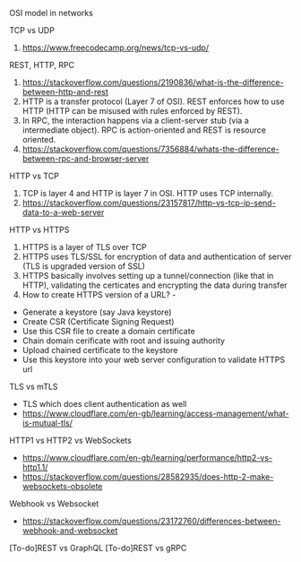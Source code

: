 
OSI model in networks

TCP vs UDP
1. https://www.freecodecamp.org/news/tcp-vs-udp/

REST, HTTP, RPC 
1. https://stackoverflow.com/questions/2190836/what-is-the-difference-between-http-and-rest
2. HTTP is a transfer protocol (Layer 7 of OSI). REST enforces how to use HTTP (HTTP can be misused with rules enforced by REST).
4. In RPC, the interaction happens via a client-server stub (via a intermediate object). RPC is action-oriented and REST is resource oriented.
5. https://stackoverflow.com/questions/7356884/whats-the-difference-between-rpc-and-browser-server

HTTP vs TCP
1. TCP is layer 4 and HTTP is layer 7 in OSI. HTTP uses TCP internally. 
2. https://stackoverflow.com/questions/23157817/http-vs-tcp-ip-send-data-to-a-web-server 

HTTP vs HTTPS
1. HTTPS is a layer of TLS over TCP
2. HTTPS uses TLS/SSL for encryption of data and authentication of server (TLS is upgraded version of SSL)
3. HTTPS basically involves setting up a tunnel/connection (like that in HTTP), validating the certicates and encrypting the data during transfer  
4. How to create HTTPS version of a URL? - 
  - Generate a keystore (say Java keystore)
  - Create CSR (Certificate Signing Request) 
  - Use this CSR file to create a domain certificate 
  - Chain domain cerificate with root and issuing authority 
  - Upload chained certificate to the keystore
  - Use this keystore into your web server configuration to validate HTTPS url

TLS vs mTLS
  - TLS which does client authentication as well
  - https://www.cloudflare.com/en-gb/learning/access-management/what-is-mutual-tls/

HTTP1 vs HTTP2 vs WebSockets
  - https://www.cloudflare.com/en-gb/learning/performance/http2-vs-http1.1/
  - https://stackoverflow.com/questions/28582935/does-http-2-make-websockets-obsolete

Webhook vs Websocket
  - https://stackoverflow.com/questions/23172760/differences-between-webhook-and-websocket

[To-do]REST vs GraphQL 
[To-do]REST vs gRPC
